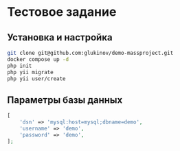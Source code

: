 # Тестовое задание

## Установка и настройка
```bash
git clone git@github.com:glukinov/demo-massproject.git
docker compose up -d
php init
php yii migrate
php yii user/create
```

## Параметры базы данных
```php
[
    'dsn' => 'mysql:host=mysql;dbname=demo',
    'username' => 'demo',
    'password' => 'demo',
];
```
